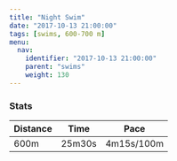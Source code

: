 ```yaml
---
title: "Night Swim"
date: "2017-10-13 21:00:00"
tags: [swims, 600-700 m]
menu:
  nav:
    identifier: "2017-10-13 21:00:00"
    parent: "swims"
    weight: 130
---
```


### Stats

| Distance | Time | Pace |
|----------|------|------|
|600m|25m30s|4m15s/100m|
